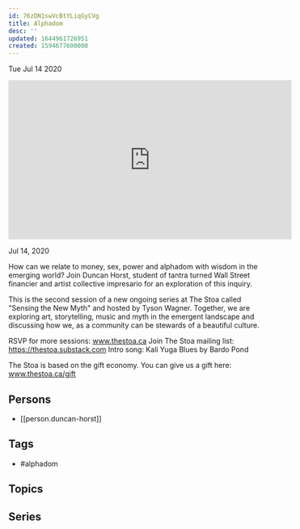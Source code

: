 ```yaml
---
id: 76zDN1swVcBtYLiqGyCVg
title: Alphadom
desc: ''
updated: 1644961726951
created: 1594677600000
---
```





Tue Jul 14 2020

<iframe width="560" height="315" src="https://www.youtube.com/embed/KfBrAhU1T-c" title="Alphadom w/ Duncan Horst" frameborder="0" allow="accelerometer; autoplay; clipboard-write; encrypted-media; gyroscope; picture-in-picture" allowfullscreen ></iframe>

Jul 14, 2020

How can we relate to money, sex, power and alphadom with wisdom in the emerging world? Join Duncan Horst, student of tantra turned Wall Street financier and artist collective impresario for an exploration of this inquiry.

This is the second session of a new ongoing series at The Stoa called "Sensing the New Myth" and hosted by Tyson Wagner. Together, we are exploring art, storytelling, music and myth in the emergent landscape and discussing how we, as a community can be stewards of a beautiful culture.

RSVP for more sessions: www.thestoa.ca
Join The Stoa mailing list: https://thestoa.substack.com
Intro song: Kali Yuga Blues by Bardo Pond

The Stoa is based on the gift economy. You can give us a gift here: www.thestoa.ca/gift

## Persons

- [[person.duncan-horst]]

## Tags

- #alphadom

## Topics



## Series



